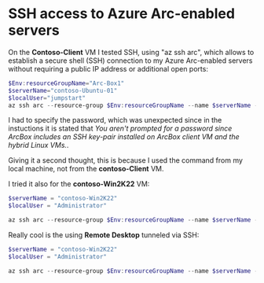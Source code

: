 # SSH access to Azure Arc-enabled servers

On the **Contoso-Client** VM I tested SSH, using "az ssh arc", which allows to establish a secure shell (SSH) connection to my Azure Arc-enabled servers without requiring a public IP address or additional open ports:
```powershell
$Env:resourceGroupName="Arc-Box1"
$serverName="contoso-Ubuntu-01"
$localUser="jumpstart"
az ssh arc --resource-group $Env:resourceGroupName --name $serverName --local-user $localUser
```

I had to specify the password, which was unexpected since in the instuctions it is stated that *You aren't prompted for a password since ArcBox includes an SSH key-pair installed on ArcBox client VM and the hybrid Linux VMs.*.

Giving it a second thought, this is because I used the command from my local machine, not from the **contoso-Client** VM.

I tried it also for the **contoso-Win2K22** VM:
```powershell
$serverName = "contoso-Win2K22"
$localUser = "Administrator"

az ssh arc --resource-group $Env:resourceGroupName --name $serverName --local-user $localUser
```

Really cool is the using **Remote Desktop** tunneled via SSH:
``` powershell
$serverName = "contoso-Win2K22"
$localUser = "Administrator"

az ssh arc --resource-group $Env:resourceGroupName --name $serverName --local-user $localUser --rdp
```